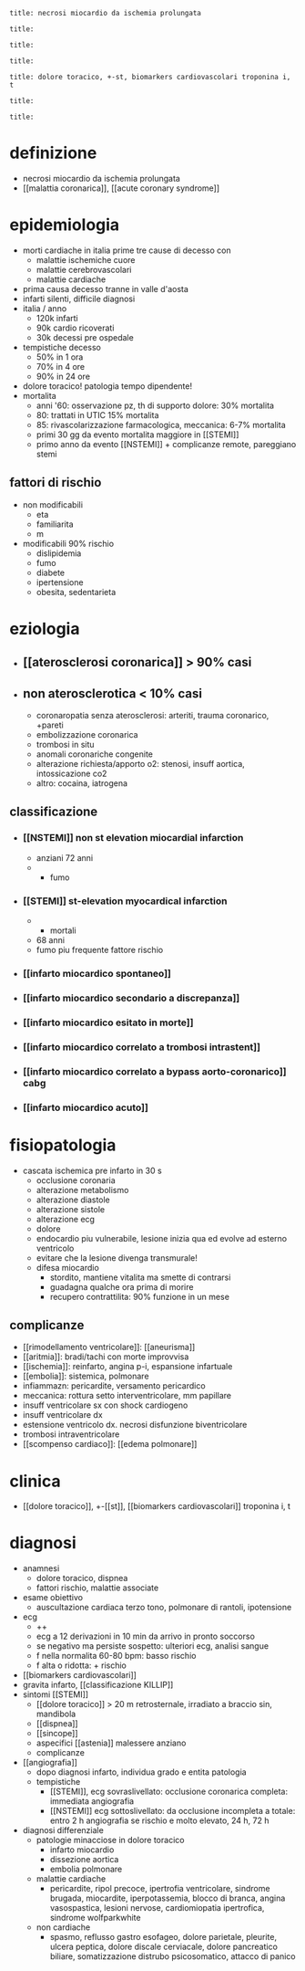 ```ad-definizione
title: necrosi miocardio da ischemia prolungata
```
```ad-epidemiologia
title: 
```
```ad-eziologia
title: 
```
```ad-fisiopatologia
title:
```
```ad-clinica
title: dolore toracico, +-st, biomarkers cardiovascolari troponina i, t
```
```ad-diagnosi
title:
```
```ad-terapia
title:
```
# definizione
- necrosi miocardio da ischemia prolungata
- [[malattia coronarica]], [[acute coronary syndrome]]

# epidemiologia
- morti cardiache in italia prime tre cause di decesso con
	- malattie ischemiche cuore
	- malattie cerebrovascolari
	- malattie cardiache
- prima causa decesso tranne in valle d'aosta
- infarti silenti, difficile diagnosi
- italia / anno
	- 120k infarti
	- 90k cardio ricoverati
	- 30k decessi pre ospedale
- tempistiche decesso
	- 50% in 1 ora
	- 70% in 4 ore
	- 90% in 24 ore
- dolore toracico! patologia tempo dipendente!
- mortalita
	- anni '60: osservazione pz, th di supporto dolore: 30% mortalita
	- 80: trattati in UTIC 15% mortalita
	- 85: rivascolarizzazione farmacologica, meccanica: 6-7% mortalita
	- primi 30 gg da evento mortalita maggiore in [[STEMI]]
	- primo anno da evento [[NSTEMI]] + complicanze remote, pareggiano stemi
## fattori di rischio
- non modificabili
	- eta
	- familiarita
	- m
- modificabili 90% rischio
	- dislipidemia
	- fumo
	- diabete
	- ipertensione
	- obesita, sedentarieta

# eziologia
- ## [[aterosclerosi coronarica]] > 90% casi
- ## non aterosclerotica < 10% casi
	- coronaropatia senza aterosclerosi: arteriti, trauma coronarico, +pareti
	- embolizzazione coronarica
	- trombosi in situ
	- anomali coronariche congenite
	- alterazione richiesta/apporto o2: stenosi, insuff aortica, intossicazione co2
	- altro: cocaina, iatrogena
## classificazione
- ### [[NSTEMI]] non st elevation miocardial infarction
	- anziani 72 anni
	- - fumo
- ### [[STEMI]] st-elevation myocardical infarction
	- - mortali
	- 68 anni
	- fumo piu frequente fattore rischio
- ### [[infarto miocardico spontaneo]]
- ### [[infarto miocardico secondario a discrepanza]]
- ### [[infarto miocardico esitato in morte]]
- ### [[infarto miocardico correlato a trombosi intrastent]]
- ### [[infarto miocardico correlato a bypass aorto-coronarico]] cabg
- ### [[infarto miocardico acuto]]

# fisiopatologia
- cascata ischemica pre infarto in 30 s
	- occlusione coronaria
	- alterazione metabolismo
	- alterazione diastole
	- alterazione sistole
	- alterazione ecg
	- dolore
	- endocardio piu vulnerabile, lesione inizia qua ed evolve ad esterno ventricolo
	- evitare che la lesione divenga transmurale!
	- difesa miocardio
		- stordito, mantiene vitalita ma smette di contrarsi
		- guadagna qualche ora prima di morire
		- recupero contrattilita: 90% funzione in un mese
## complicanze
- [[rimodellamento ventricolare]]: [[aneurisma]]
- [[aritmia]]: bradi/tachi con morte improvvisa
- [[ischemia]]: reinfarto, angina p-i, espansione infartuale
- [[embolia]]: sistemica, polmonare
- infiammazn: pericardite, versamento pericardico
- meccanica: rottura setto interventricolare, mm papillare
- insuff ventricolare sx con shock cardiogeno
- insuff ventricolare dx
- estensione ventricolo dx. necrosi disfunzione biventricolare
- trombosi intraventricolare
- [[scompenso cardiaco]]: [[edema polmonare]]

# clinica
- [[dolore toracico]], +-[[st]], [[biomarkers cardiovascolari]] troponina i, t

# diagnosi
- anamnesi
	- dolore toracico, dispnea
	- fattori rischio, malattie associate
- esame obiettivo
	- auscultazione cardiaca terzo tono, polmonare di rantoli, ipotensione
- ecg
	- ++
	- ecg a 12 derivazioni in 10 min da arrivo in pronto soccorso
	- se negativo ma persiste sospetto: ulteriori ecg, analisi sangue
	- f nella normalita 60-80 bpm: basso rischio
	- f alta o ridotta: + rischio
- [[biomarkers cardiovascolari]]
- gravita infarto,  [[classificazione KILLIP]]
- sintomi [[STEMI]]
	- [[dolore toracico]] > 20 m retrosternale, irradiato a braccio sin, mandibola
	- [[dispnea]]
	- [[sincope]]
	- aspecifici [[astenia]] malessere anziano
	- complicanze
- [[angiografia]]
	- dopo diagnosi infarto, individua grado e entita patologia
	- tempistiche
		- [[STEMI]], ecg sovraslivellato: occlusione coronarica completa: immediata angiografia
		- [[NSTEMI]] ecg sottoslivellato: da occlusione incompleta a totale: entro 2 h angiografia se rischio e molto elevato, 24 h, 72 h
- diagnosi differenziale
	- patologie minacciose in dolore toracico
		- infarto miocardio
		- dissezione aortica
		- embolia polmonare
	- malattie cardiache
		- pericardite, ripol precoce, ipertrofia ventricolare, sindrome brugada, miocardite, iperpotassemia, blocco di branca, angina vasospastica, lesioni nervose, cardiomiopatia ipertrofica, sindrome wolfparkwhite
	- non cardiache
		- spasmo, reflusso gastro esofageo, dolore parietale, pleurite, ulcera peptica, dolore discale cerviacale, dolore pancreatico biliare, somatizzazione distrubo psicosomatico, attacco di panico

